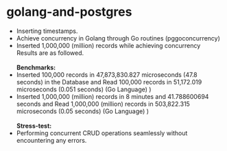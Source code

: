 # golang-and-postgres
+ Inserting timestamps. <br />
+ Achieve concurrency in Golang through Go routines (pggoconcurrency) <br />
+ Inserted 1,000,000 (million) records while achieving concurrency <br />
Results are as followed. <br /><br />
**Benchmarks:** <br />
+ Inserted 100,000 records in 47,873,830.827 microseconds (47.8 seconds) in the Database and Read 100,000 records in 51,172.019 microseconds (0.051 seconds) (Go Language) ) <br />
+ Inserted 1,000,000 (million) records in 8 minutes and 41.788600694 seconds and Read 1,000,000 (million) records in 503,822.315 microseconds (0.05 seconds) (Go Language) ) <br /><br />
**Stress-test:** <br />
+ Performing concurrent CRUD operations seamlessly without encountering any errors. <br />
